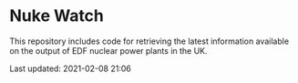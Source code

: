 # Nuke Watch

This repository includes code for retrieving the latest information available on the output of EDF nuclear power plants in the UK.

Last updated: 2021-02-08 21:06